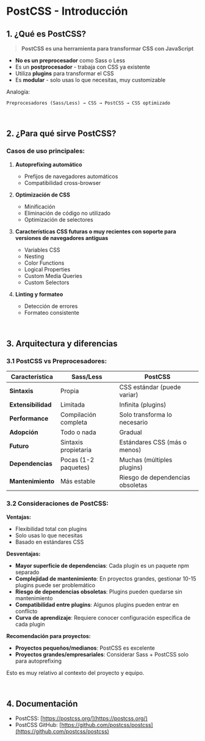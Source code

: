 # PostCSS - Introducción

## 1. ¿Qué es PostCSS?

> **PostCSS es una herramienta para transformar CSS con JavaScript**

- **No es un preprocesador** como Sass o Less
- Es un **postprocesador** - trabaja con CSS ya existente
- Utiliza **plugins** para transformar el CSS
- Es **modular** - solo usas lo que necesitas, muy customizable

Analogía:

```
Preprocesadores (Sass/Less) → CSS → PostCSS → CSS optimizado
```

<br />

## 2. ¿Para qué sirve PostCSS?

### Casos de uso principales:

1. **Autoprefixing automático**

   - Prefijos de navegadores automáticos
   - Compatibilidad cross-browser

2. **Optimización de CSS**

   - Minificación
   - Eliminación de código no utilizado
   - Optimización de selectores

3. **Características CSS futuras o muy recientes con soporte para versiones de navegadores antiguas**

   - Variables CSS
   - Nesting
   - Color Functions
   - Logical Properties
   - Custom Media Queries
   - Custom Selectors

4. **Linting y formateo**

   - Detección de errores
   - Formateo consistente

<br />

## 3. Arquitectura y diferencias

### 3.1 PostCSS vs Preprocesadores:

| Característica     | Sass/Less            | PostCSS                          |
| ------------------ | -------------------- | -------------------------------- |
| **Sintaxis**       | Propia               | CSS estándar (puede variar)      |
| **Extensibilidad** | Limitada             | Infinita (plugins)               |
| **Performance**    | Compilación completa | Solo transforma lo necesario     |
| **Adopción**       | Todo o nada          | Gradual                          |
| **Futuro**         | Sintaxis propietaria | Estándares CSS (más o menos)     |
| **Dependencias**   | Pocas (1-2 paquetes) | Muchas (múltiples plugins)       |
| **Mantenimiento**  | Más estable          | Riesgo de dependencias obsoletas |

### 3.2 Consideraciones de PostCSS:

**Ventajas:**

- Flexibilidad total con plugins
- Solo usas lo que necesitas
- Basado en estándares CSS

**Desventajas:**

- **Mayor superficie de dependencias**: Cada plugin es un paquete npm separado
- **Complejidad de mantenimiento**: En proyectos grandes, gestionar 10-15 plugins puede ser problemático
- **Riesgo de dependencias obsoletas**: Plugins pueden quedarse sin mantenimiento
- **Compatibilidad entre plugins**: Algunos plugins pueden entrar en conflicto
- **Curva de aprendizaje**: Requiere conocer configuración específica de cada plugin

**Recomendación para proyectos:**

- **Proyectos pequeños/medianos**: PostCSS es excelente
- **Proyectos grandes/empresariales**: Considerar Sass + PostCSS solo para autoprefixing

Esto es muy relativo al contexto del proyecto y equipo.

<br />

## 4. Documentación

- PostCSS: [https://postcss.org/](https://postcss.org/)
- PostCSS GitHub: [https://github.com/postcss/postcss](https://github.com/postcss/postcss)
